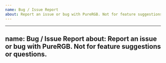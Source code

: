 ```yaml
---
name: Bug / Issue Report
about: Report an issue or bug with PureRGB. Not for feature suggestions or questions.
---
```

---
name: Bug / Issue Report
about: Report an issue or bug with PureRGB. Not for feature suggestions or questions.
---
